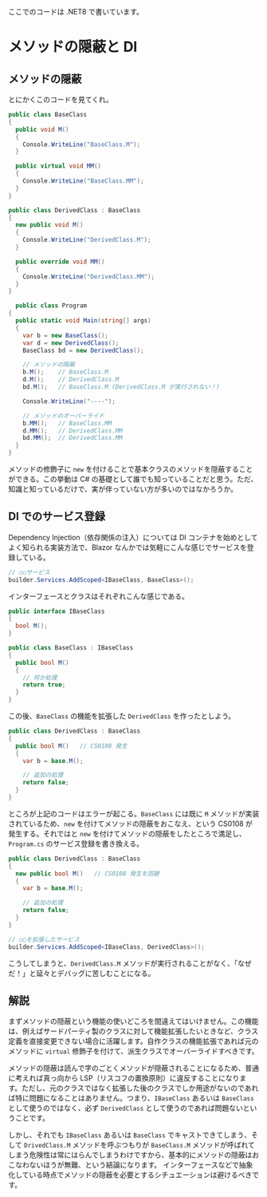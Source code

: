 ここでのコードは .NET8 で書いています。

# メソッドの隠蔽と DI
## メソッドの隠蔽
とにかくこのコードを見てくれ。
``` cs
public class BaseClass
{
  public void M()
  {
    Console.WriteLine("BaseClass.M");
  }

  public virtual void MM()
  {
    Console.WriteLine("BaseClass.MM");
  }
}

public class DerivedClass : BaseClass
{
  new public void M()
  {
    Console.WriteLine("DerivedClass.M");
  }

  public override void MM()
  {
    Console.WriteLine("DerivedClass.MM");
  }
}

  public class Program
{
  public static void Main(string[] args)
  {
    var b = new BaseClass();
    var d = new DerivedClass();
    BaseClass bd = new DerivedClass();

    // メソッドの隠蔽
    b.M();    // BaseClass.M
    d.M();    // DerivedClass.M
    bd.M();   // BaseClass.M (DerivedClass.M が実行されない！)

    Console.WriteLine("----");

    // メソッドのオーバーライド
    b.MM();   // BaseClass.MM
    d.MM();   // DerivedClass.MM
    bd.MM();  // DerivedClass.MM
  }
}
```

メソッドの修飾子に `new` を付けることで基本クラスのメソッドを隠蔽することができる。この挙動は C# の基礎として誰でも知っていることだと思う。ただ、知識と知っているだけで、実が伴っていない方が多いのではなかろうか。

## DI でのサービス登録
Dependency Injection（依存関係の注入）については DI コンテナを始めとしてよく知られる実装方法で、Blazor なんかでは気軽にこんな感じでサービスを登録している。
``` cs
// ○○サービス
builder.Services.AddScoped<IBaseClass, BaseClass>();
```
インターフェースとクラスはそれぞれこんな感じである。
``` cs
public interface IBaseClass
{
  bool M();
}

public class BaseClass : IBaseClass
{
  public bool M()
  {
    // 何か処理
    return true;
  }
}
```

この後、`BaseClass` の機能を拡張した `DerivedClass` を作ったとしよう。
``` cs
public class DerivedClass : BaseClass
{
  public bool M()   // CS0108 発生
  {
    var b = base.M();

    // 追加の処理
    return false;
  }
}
```
ところが上記のコードはエラーが起こる。`BaseClass` には既に `M` メソッドが実装されているため、`new` を付けてメソッドの隠蔽をおこなえ、という CS0108 が発生する。それではと `new` を付けてメソッドの隠蔽をしたところで満足し、`Program.cs` のサービス登録を書き換える。
``` cs
public class DerivedClass : BaseClass
{
  new public bool M()   // CS0108 発生を回避
  {
    var b = base.M();

    // 追加の処理
    return false;
  }
}
```

``` cs
// ○○を拡張したサービス
builder.Services.AddScoped<IBaseClass, DerivedClass>();
```

こうしてしまうと、`DerivedClass.M` メソッドが実行されることがなく、「なぜだ！」と延々とデバッグに苦しむことになる。

## 解説
まずメソッドの隠蔽という機能の使いどころを間違えてはいけません。この機能は、例えばサードパーティ製のクラスに対して機能拡張したいときなど、クラス定義を直接変更できない場合に活躍します。自作クラスの機能拡張であれば元のメソッドに `virtual` 修飾子を付けて、派生クラスでオーバーライドすべきです。

メソッドの隠蔽は読んで字のごとくメソッドが隠蔽されることになるため、普通に考えれば真っ向から LSP（リスコフの置換原則）に違反することになります。ただし、元のクラスではなく拡張した後のクラスでしか用途がないのであれば特に問題になることはありません。つまり、`IBaseClass` あるいは `BaseClass` として使うのではなく、必ず `DerivedClass` として使うのであれば問題ないということです。

しかし、それでも `IBaseClass` あるいは `BaseClass` でキャストできてしまう、そして `DrivedClass.M` メソッドを呼ぶつもりが `BaseClass.M` メソッドが呼ばれてしまう危険性は常にはらんでしまうわけですから、基本的にメソッドの隠蔽はおこなわないほうが無難、という結論になります。
インターフェースなどで抽象化している時点でメソッドの隠蔽を必要とするシチュエーションは避けるべきです。